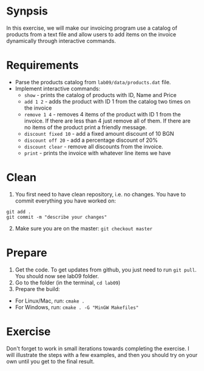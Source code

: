 # Synpsis
In this exercise, we will make our invoicing program use a catalog of products from a text file and allow users to add items on the invoice dynamically through interactive commands.

# Requirements
 - Parse the products catalog from `lab09/data/products.dat` file.
 - Implement interactive commands:
    - `show` - prints the catalog of products with ID, Name and Price
    - `add 1 2` - adds the product with ID 1 from the catalog two times on the invoice
    - `remove 1 4` - removes 4 items of the product with ID 1 from the invoice. If there are less than 4 just remove all of them. If there are no items of the product print a friendly message.
    - `discount fixed 10` - add a fixed amount discount of 10 BGN
    - `discount off 20` - add a percentage discount of 20%
    - `discount clear` - remove all discounts from the invoice.
    - `print` - prints the invoice with whatever line items we have

# Clean
1. You first need to have clean repository, i.e. no changes. You have to commit everything you have worked on:
```
git add .
git commit -m "describe your changes"
```

2. Make sure you are on the master: `git checkout master`

# Prepare
1. Get the code. To get updates from github, you just need to run `git pull`. You should now see lab09 folder. 
2. Go to the folder (in the terminal, `cd lab09`)
3. Prepare the build:
  * For Linux/Mac, run: `cmake .`
  * For Windows, run: `cmake . -G "MinGW Makefiles"`

# Exercise

Don't forget to work in small iterations towards completing the exercise. I will illustrate the steps with a few examples, and then you should try on your own until you get to the final result.